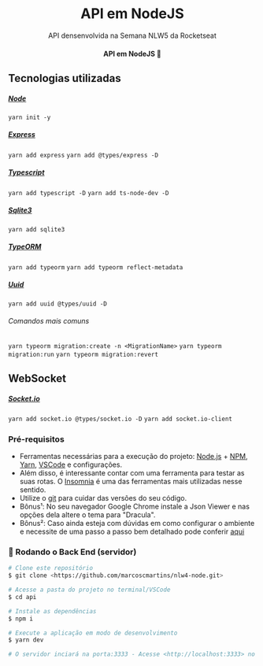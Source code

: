 
<p id="Primeiro paragrafo"></p>

<!-- Nome do Projeto -->
<h1 align="center">API em NodeJS</h1>

<!-- Descrição do Projeto -->
<p align = "center"> API densenvolvida na Semana NLW5 da Rocketseat </p>

<h4 align="center"> 
	 API em NodeJS 🚀 
</h4>

## Tecnologias utilizadas

##### [Node](https://nodejs.org/)
`yarn init -y`

##### [Express](https://expressjs.com/)
`yarn add express`
`yarn add @types/express -D`

##### [Typescript](https://www.typescriptlang.org/)
`yarn add typescript -D`
`yarn add ts-node-dev -D`

##### [Sqlite3](https://www.sqlite.org/index.html)
`yarn add sqlite3`

##### [TypeORM](https://typeorm.io/)
`yarn add typeorm`
`yarn add typeorm reflect-metadata`

##### [Uuid](https://github.com/uuidjs/uuid)
`yarn add uuid @types/uuid -D`

###### Comandos mais comuns
`yarn typeorm migration:create -n <MigrationName>`
`yarn typeorm migration:run`
`yarn typeorm migration:revert`

## WebSocket

##### [Socket.io](https://socket.io/)
`yarn add socket.io @types/socket.io -D`
`yarn add socket.io-client`
##### []()


### Pré-requisitos

- Ferramentas necessárias para a execução do projeto:
[Node.js](https://nodejs.org/en/) + [NPM](https://www.npmjs.com/get-npm), [Yarn](https://yarnpkg.com/), [VSCode](https://code.visualstudio.com/) e configurações.
- Além disso, é interessante contar com uma ferramenta para testar as suas rotas. O [Insomnia](https://insomnia.rest/) é uma das ferramentas mais utilizadas nesse sentido. 
- Utilize o [git](https://git-scm.com) para cuidar das versões do seu código.
- Bônus¹: No seu navegador Google Chrome instale a Json Viewer e nas opções dela altere o tema para "Dracula". 
- Bônus²: Caso ainda esteja com dúvidas em como configurar o ambiente e necessite de uma passo a passo bem detalhado pode conferir [aqui](https://www.notion.so/Configura-es-do-ambiente-Node-js-ae9fea3f78894139af4268d198294e2a)

### 🎲 Rodando o Back End (servidor)

```bash
# Clone este repositório
$ git clone <https://github.com/marcoscmartins/nlw4-node.git>

# Acesse a pasta do projeto no terminal/VSCode
$ cd api

# Instale as dependências
$ npm i

# Execute a aplicação em modo de desenvolvimento
$ yarn dev

# O servidor inciará na porta:3333 - Acesse <http://localhost:3333> no seu navegador
```

